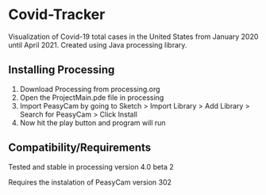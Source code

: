 # Covid-Tracker
Visualization of Covid-19 total cases in the United States from January 2020 until April 2021. Created using Java processing library. 

## Installing Processing
1. Download Processing from processing.org
2. Open the ProjectMain.pde file in processing
3. Import PeasyCam by going to Sketch > Import Library > Add Library > Search for PeasyCam > Click Install
4. Now hit the play button and program will run

## Compatibility/Requirements 
Tested and stable in processing version 4.0 beta 2 

Requires the instalation of PeasyCam version 302
